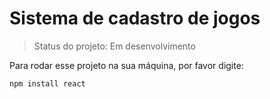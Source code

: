 <h1> Sistema de cadastro de jogos </h1>

> Status do projeto: Em desenvolvimento 

Para rodar esse projeto na sua máquina, por favor digite:

```
npm install react
```
